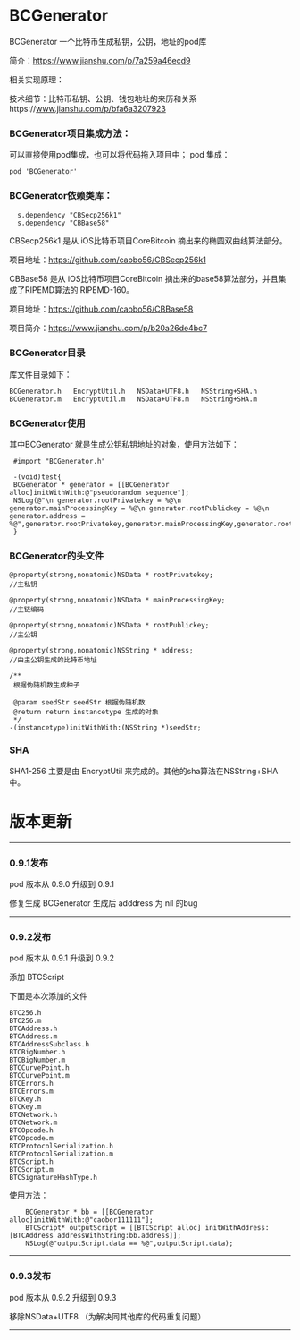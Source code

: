 # BCGenerator
BCGenerator 一个比特币生成私钥，公钥，地址的pod库

简介：https://www.jianshu.com/p/7a259a46ecd9

相关实现原理：

技术细节：比特币私钥、公钥、钱包地址的来历和关系https://www.jianshu.com/p/bfa6a3207923

### BCGenerator项目集成方法：
可以直接使用pod集成，也可以将代码拖入项目中；
pod 集成：
```
pod 'BCGenerator'
```

### BCGenerator依赖类库：
```
  s.dependency "CBSecp256k1"
  s.dependency "CBBase58"
```
CBSecp256k1 是从 iOS比特币项目CoreBitcoin 摘出来的椭圆双曲线算法部分。

项目地址：https://github.com/caobo56/CBSecp256k1

CBBase58 是从 iOS比特币项目CoreBitcoin 摘出来的base58算法部分，并且集成了RIPEMD算法的 RIPEMD-160。

项目地址：https://github.com/caobo56/CBBase58

项目简介：https://www.jianshu.com/p/b20a26de4bc7

### BCGenerator目录
库文件目录如下：
```
BCGenerator.h	EncryptUtil.h	NSData+UTF8.h	NSString+SHA.h
BCGenerator.m	EncryptUtil.m	NSData+UTF8.m	NSString+SHA.m
```
### BCGenerator使用
其中BCGenerator 就是生成公钥私钥地址的对象，使用方法如下：
```
 #import "BCGenerator.h"
 
 -(void)test{
 BCGenerator * generator = [[BCGenerator alloc]initWithWith:@"pseudorandom sequence"];
 NSLog(@"\n generator.rootPrivatekey = %@\n generator.mainProcessingKey = %@\n generator.rootPublickey = %@\n generator.address = %@",generator.rootPrivatekey,generator.mainProcessingKey,generator.rootPublickey,generator.address);
 }
```
### BCGenerator的头文件
```
@property(strong,nonatomic)NSData * rootPrivatekey;
//主私钥

@property(strong,nonatomic)NSData * mainProcessingKey;
//主链编码

@property(strong,nonatomic)NSData * rootPublickey;
//主公钥

@property(strong,nonatomic)NSString * address;
//由主公钥生成的比特币地址

/**
 根据伪随机数生成种子
 
 @param seedStr seedStr 根据伪随机数
 @return return instancetype 生成的对象
 */
-(instancetype)initWithWith:(NSString *)seedStr;

```
### SHA
SHA1-256 主要是由 EncryptUtil 来完成的。其他的sha算法在NSString+SHA中。


# 版本更新
--------------------------------------------------------------------------------------
### 0.9.1发布

pod 版本从 0.9.0 升级到 0.9.1 

修复生成 BCGenerator 生成后 adddress 为 nil 的bug

--------------------------------------------------------------------------------------

### 0.9.2发布

pod 版本从 0.9.1 升级到 0.9.2 

添加 BTCScript

下面是本次添加的文件

```
BTC256.h
BTC256.m
BTCAddress.h
BTCAddress.m
BTCAddressSubclass.h
BTCBigNumber.h
BTCBigNumber.m
BTCCurvePoint.h
BTCCurvePoint.m
BTCErrors.h
BTCErrors.m
BTCKey.h
BTCKey.m
BTCNetwork.h
BTCNetwork.m
BTCOpcode.h
BTCOpcode.m
BTCProtocolSerialization.h
BTCProtocolSerialization.m
BTCScript.h
BTCScript.m
BTCSignatureHashType.h

```

使用方法：

```
    BCGenerator * bb = [[BCGenerator alloc]initWithWith:@"caobor111111"];
    BTCScript* outputScript = [[BTCScript alloc] initWithAddress:[BTCAddress addressWithString:bb.address]];
    NSLog(@"outputScript.data == %@",outputScript.data);

```

--------------------------------------------------------------------------------------
### 0.9.3发布

pod 版本从 0.9.2 升级到 0.9.3 

移除NSData+UTF8 （为解决同其他库的代码重复问题）

--------------------------------------------------------------------------------------
